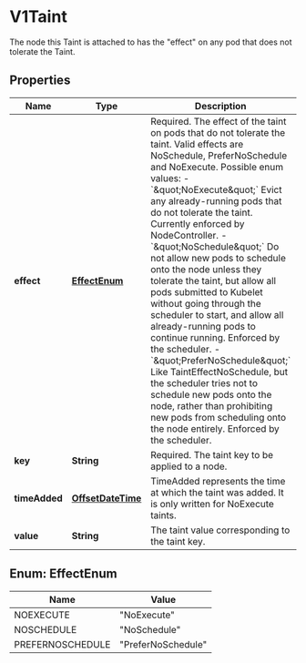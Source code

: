 

# V1Taint

The node this Taint is attached to has the \"effect\" on any pod that does not tolerate the Taint.
## Properties

Name | Type | Description | Notes
------------ | ------------- | ------------- | -------------
**effect** | [**EffectEnum**](#EffectEnum) | Required. The effect of the taint on pods that do not tolerate the taint. Valid effects are NoSchedule, PreferNoSchedule and NoExecute.  Possible enum values:  - &#x60;\&quot;NoExecute\&quot;&#x60; Evict any already-running pods that do not tolerate the taint. Currently enforced by NodeController.  - &#x60;\&quot;NoSchedule\&quot;&#x60; Do not allow new pods to schedule onto the node unless they tolerate the taint, but allow all pods submitted to Kubelet without going through the scheduler to start, and allow all already-running pods to continue running. Enforced by the scheduler.  - &#x60;\&quot;PreferNoSchedule\&quot;&#x60; Like TaintEffectNoSchedule, but the scheduler tries not to schedule new pods onto the node, rather than prohibiting new pods from scheduling onto the node entirely. Enforced by the scheduler. | 
**key** | **String** | Required. The taint key to be applied to a node. | 
**timeAdded** | [**OffsetDateTime**](OffsetDateTime.md) | TimeAdded represents the time at which the taint was added. It is only written for NoExecute taints. |  [optional]
**value** | **String** | The taint value corresponding to the taint key. |  [optional]



## Enum: EffectEnum

Name | Value
---- | -----
NOEXECUTE | &quot;NoExecute&quot;
NOSCHEDULE | &quot;NoSchedule&quot;
PREFERNOSCHEDULE | &quot;PreferNoSchedule&quot;



